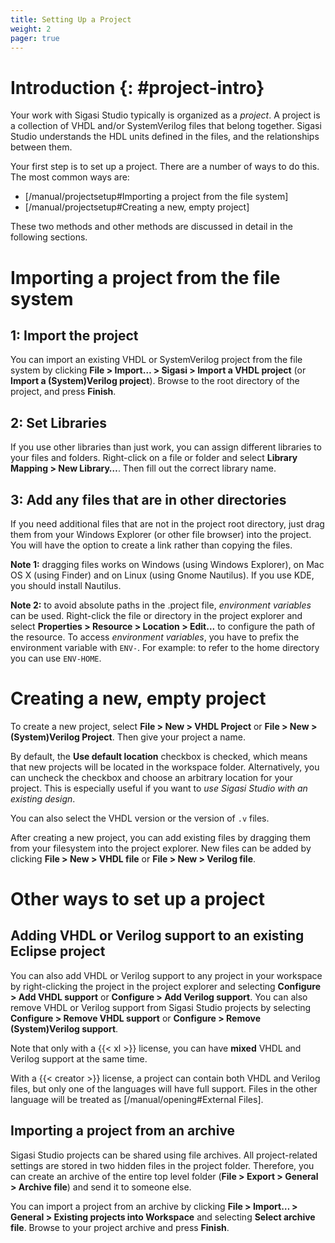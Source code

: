 ```yaml
---
title: Setting Up a Project
weight: 2
pager: true
---
```


# Introduction {: #project-intro}

Your work with Sigasi Studio typically is organized as a *project*. A project
is a collection of VHDL and/or SystemVerilog files that belong together. Sigasi Studio
understands the HDL units defined in the files, and the relationships
between them.

Your first step is to set up a project. There are a number of ways to do
this. The most common ways are:

* [/manual/projectsetup#Importing a project from the file system]
* [/manual/projectsetup#Creating a new, empty project]

These two methods and other methods are discussed in detail in the
following sections.

# Importing a project from the file system

## 1: Import the project

You can import an existing VHDL or SystemVerilog project from the file system by clicking
**File \> Import… \> Sigasi \> Import a VHDL project** (or **Import a (System)Verilog project**). Browse to the
root directory of the project, and press **Finish**.

## 2: Set Libraries

If you use other libraries than just work, you can assign different
libraries to your files and folders. Right-click on a file or folder and
select **Library Mapping \> New Library…**. Then fill out the correct
library name.

## 3: Add any files that are in other directories

If you need additional files that are not in the project root directory,
just drag them from your Windows Explorer (or other file browser) into
the project. You will have the option to create a link rather than
copying the files.

**Note 1:** dragging files works on Windows (using Windows Explorer), on
Mac OS X (using Finder) and on Linux (using Gnome Nautilus). If you use
KDE, you should install Nautilus.

**Note 2:** to avoid absolute paths in the .project file, *environment variables* can be used.
Right-click the file or directory in the project explorer and select
**Properties > Resource > Location > Edit...** to configure the path of the resource.
To access *environment variables*, you have to prefix the environment variable with `ENV-`.
For example: to refer to the home directory you can use `ENV-HOME`.

# Creating a new, empty project

To create a new project, select **File \> New \> VHDL Project** or
**File \> New \> (System)Verilog Project**. Then give your project a name.

By default, the **Use default location** checkbox is checked, which
means that new projects will be located in the workspace folder.
Alternatively, you can uncheck the checkbox and choose an arbitrary
location for your project. This is especially useful if you want to *use
Sigasi Studio with an existing design*.

You can also select the VHDL version or the version of `.v` files.

After creating a new project, you can add existing files by dragging
them from your filesystem into the project explorer. New files can be
added by clicking **File \> New \> VHDL file** or **File \> New \> Verilog file**.

# Other ways to set up a project

## Adding VHDL or Verilog support to an existing Eclipse project

You can also add VHDL or Verilog support to any project in your
workspace by right-clicking the project in the project explorer and
selecting **Configure \> Add VHDL support** or **Configure \> Add
Verilog support**. You can also remove VHDL or Verilog support from
Sigasi Studio projects by selecting **Configure \> Remove VHDL support** or
**Configure \> Remove (System)Verilog support**.

Note that only with a {{< xl >}} license, you can have **mixed** VHDL and
Verilog support at the same time.

With a {{< creator >}} license, a project can contain both VHDL and
Verilog files, but only one of the languages will have full support.
Files in the other language will be treated as [/manual/opening#External Files].

## Importing a project from an archive

Sigasi Studio projects can be shared using file archives. All project-related
settings are stored in two hidden files in the project folder.
Therefore, you can create an archive of the entire top level folder
(**File \> Export \> General \> Archive file**) and send it to someone
else.

You can import a project from an archive by clicking **File \> Import…
\> General \> Existing projects into Workspace** and selecting **Select
archive file**. Browse to your project archive and press **Finish**.
